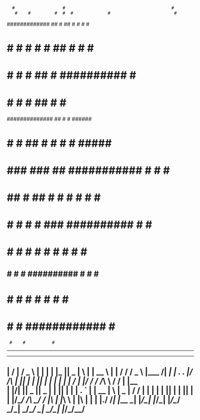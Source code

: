       #                  #                                        #    
       #    #         #  #  #             #                        #   
 #############        ## #   ##           #                #     #  #  
 #   #    #          #   # #  ##          #   #            #      #    
 #   #    #         #    ##    #      ##########           #       #   
 #   #    #  #          ##                #   #            #           
 ##############       ##                  #   #            ######      
 #   #    #         ##    #   #           #   #        #####    #      
 #  ###  ###      ## ###########         #    #            #   #       
 #  ## # ## #        #    #              #    #            #  #        
 # # #  # # ###      ##########         #     #            #           
 # # #  # #  #       #    #             #     #            #           
 ##  # #  #          ##########        #     #             #    #      
 #   #    #          #    #           #    # #              ######     
#    #    #          ############    #      #                          
     #    #          #                                                
---------------------------------------------------------------------------------
___  ___  ___   _   _    ___  _____ _   _ _____     _   __  ___   ______ _____ 
|  \/  | / _ \ | | | |  |_  ||  _  | \ | |  __ \   | | / / / _ \ |___  /|  ___|
| .  . |/ /_\ \| |_| |    | || | | |  \| | |  \/   | |/ / / /_\ \   / / | |__  
| |\/| ||  _  ||  _  |    | || | | | . ` | | __    |    \ |  _  |  / /  |  __| 
| |  | || | | || | | |/\__/ /\ \_/ / |\  | |_\ \   | |\  \| | | |./ /___| |___ 
\_|  |_/\_| |_/\_| |_/\____/  \___/\_| \_/\____/   \_| \_/\_| |_/\_____/\____/ 
---------------------------------------------------------------------------------






